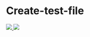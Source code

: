 # Create-test-file





<a href="https://portal.azure.com/#create/Microsoft.Template/uri/https%3A%2F%2Fraw.githubusercontent.com%2Fsamiramadan1980%2Ftest%2Fmain%2Ftest.json" target="_blank">
    <img src="http://azuredeploy.net/deploybutton.png"/>
</a>


<a href="http://armviz.io/#/?load=https://github.com/samiramadan1980/test/blob/main/test.json" target="_blank">
    <img src="http://armviz.io/visualizebutton.png"/>
</a>
